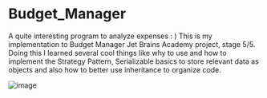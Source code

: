 # Budget_Manager
A quite interesting program to analyze  expenses : )
This is my implementation to Budget Manager Jet Brains Academy project, stage 5/5. Doing this I learned several cool things like why to use and how to implement the 
Strategy Pattern, Serializable basics to store relevant data as objects and also how to better use inheritance to organize code.

![image](https://user-images.githubusercontent.com/69851038/153706181-e3aee0e2-3cab-4444-8289-0dfcca47e065.png)






 


